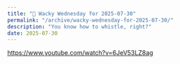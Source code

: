 ```yaml
---
title: "🤪 Wacky Wednesday for 2025-07-30"
permalink: "/archive/wacky-wednesday-for-2025-07-30/"
description: "You know how to whistle, right?"
date: 2025-07-30
---
```


https://www.youtube.com/watch?v=6JeV53LZ8ag
